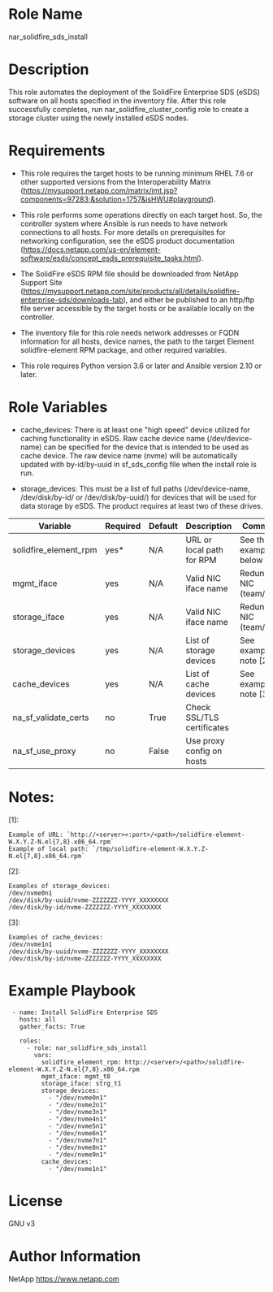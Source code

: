 Role Name
=========
nar_solidfire_sds_install


Description
===========
This role automates the deployment of the SolidFire Enterprise SDS (eSDS) software on all hosts specified in the inventory file. After this role successfully completes, run nar_solidfire_cluster_config role to create a storage cluster using the newly installed eSDS nodes.


Requirements
============
* This role requires the target hosts to be running minimum RHEL 7.6 or other supported versions from the Interoperability Matrix (https://mysupport.netapp.com/matrix/imt.jsp?components=97283;&solution=1757&isHWU#playground).

* This role performs some operations directly on each target host. So, the controller system where Ansible is run needs to have network connections to all hosts. For more details on prerequisites for networking configuration, see the eSDS product documentation (https://docs.netapp.com/us-en/element-software/esds/concept_esds_prerequisite_tasks.html).

* The SolidFire eSDS RPM file should be downloaded from NetApp Support Site (https://mysupport.netapp.com/site/products/all/details/solidfire-enterprise-sds/downloads-tab), and either be published to an http/ftp file server accessible by the target hosts or be available locally on the controller.

* The inventory file for this role needs network addresses or FQDN information for all hosts, device names, the path to the target Element solidfire-element RPM package, and other required variables.

* This role requires Python version 3.6 or later  and Ansible version 2.10 or later.


Role Variables
==============

* cache_devices:
  There is at least one "high speed" device utilized for caching functionality in eSDS. Raw cache device name (/dev/device-name) can be specified for the device that is intended to be used as cache device. The raw device name (nvme) will be automatically updated with by-id/by-uuid in sf_sds_config file when the install role is run.

* storage_devices:
  This must be a list of full paths (/dev/device-name, /dev/disk/by-id/<device-id> or /dev/disk/by-uuid/<device-uuid>) for devices that will be used for data storage by eSDS.  The product requires at least two of these drives.

| Variable              | Required | Default | Description                | Comments                  |
|-----------------------|----------|---------|----------------------------|---------------------------|
| solidfire_element_rpm | yes*     | N/A     | URL or local path for RPM  | See the example below [1] |
| mgmt_iface            | yes      | N/A     | Valid NIC iface name       | Redundant NIC (team/bond) |
| storage_iface         | yes      | N/A     | Valid NIC iface name       | Redundant NIC (team/bond) |
| storage_devices       | yes      | N/A     | List of storage devices    | See example in note [2]   |
| cache_devices         | yes      | N/A     | List of cache devices      | See example in note [3]   |
| na_sf_validate_certs  | no       | True    | Check SSL/TLS certificates |                           |
| na_sf_use_proxy       | no       | False   | Use proxy config on hosts  |                           |


Notes:
======
[1]:
```
Example of URL: `http://<server><:port>/<path>/solidfire-element-W.X.Y.Z-N.el{7,8}.x86_64.rpm`
Example of local path: `/tmp/solidfire-element-W.X.Y.Z-N.el{7,8}.x86_64.rpm`
```
[2]:
```
Examples of storage_devices:
/dev/nvme0n1
/dev/disk/by-uuid/nvme-ZZZZZZZ-YYYY_XXXXXXXX
/dev/disk/by-id/nvme-ZZZZZZZ-YYYY_XXXXXXXX
```
[3]:
```
Examples of cache_devices:
/dev/nvme1n1
/dev/disk/by-uuid/nvme-ZZZZZZZ-YYYY_XXXXXXXX
/dev/disk/by-id/nvme-ZZZZZZZ-YYYY_XXXXXXXX
```

Example Playbook
================
```
 - name: Install SolidFire Enterprise SDS
   hosts: all
   gather_facts: True

   roles:
     - role: nar_solidfire_sds_install
       vars:
         solidfire_element_rpm: http://<server>/<path>/solidfire-element-W.X.Y.Z-N.el{7,8}.x86_64.rpm
         mgmt_iface: mgmt_t0
         storage_iface: strg_t1
         storage_devices:
           - "/dev/nvme0n1"
           - "/dev/nvme2n1"
           - "/dev/nvme3n1"
           - "/dev/nvme4n1"
           - "/dev/nvme5n1"
           - "/dev/nvme6n1"
           - "/dev/nvme7n1"
           - "/dev/nvme8n1"
           - "/dev/nvme9n1"
         cache_devices:
           - "/dev/nvme1n1"
```

License
=======

GNU v3

Author Information
==================
NetApp
https://www.netapp.com
